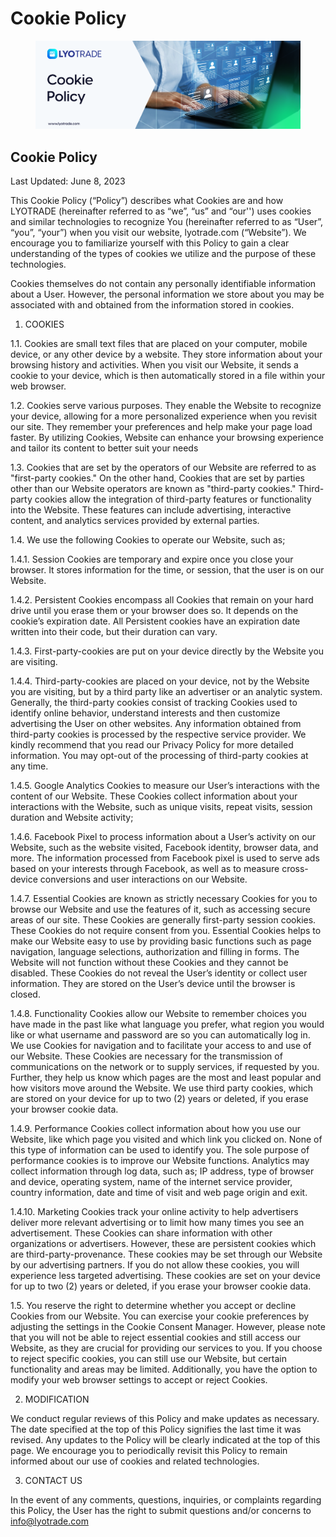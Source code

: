 # Cookie Policy

<figure><img src="../.gitbook/assets/Cookie Policy (2).png" alt=""><figcaption></figcaption></figure>

## Cookie Policy

Last Updated: June 8, 2023

This Cookie Policy (“Policy”) describes what Cookies are and how LYOTRADE (hereinafter referred to as “we”, “us” and “our'') uses cookies and similar technologies to recognize You (hereinafter referred to as “User”, “you”, “your”) when you visit our website, lyotrade.com (“Website”). We encourage you to familiarize yourself with this Policy to gain a clear understanding of the types of cookies we utilize and the purpose of these technologies.&#x20;

Cookies themselves do not contain any personally identifiable information about a User. However, the personal information we store about you may be associated with and obtained from the information stored in cookies.&#x20;

1. COOKIES

1.1. Cookies are small text files that are placed on your computer, mobile device, or any other device by a website. They store information about your browsing history and activities. When you visit our Website, it sends a cookie to your device, which is then automatically stored in a file within your web browser.

1.2. Cookies serve various purposes. They enable the Website to recognize your device, allowing for a more personalized experience when you revisit our site. They remember your preferences and help make your page load faster. By utilizing Cookies, Website can enhance your browsing experience and tailor its content to better suit your needs

1.3. Cookies that are set by the operators of our Website are referred to as "first-party cookies." On the other hand, Cookies that are set by parties other than our Website operators are known as "third-party cookies." Third-party cookies allow the integration of third-party features or functionality into the Website. These features can include advertising, interactive content, and analytics services provided by external parties.

1.4. We use the following Cookies to operate our Website, such as;

1.4.1. Session Cookies are temporary and expire once you close your browser. It stores information for the time, or session, that the user is on our Website.

1.4.2. Persistent Cookies encompass all Cookies that remain on your hard drive until you erase them or your browser does so. It depends on the cookie’s expiration date. All Persistent cookies have an expiration date written into their code, but their duration can vary.&#x20;

1.4.3. First-party-cookies are put on your device directly by the Website you are visiting.

1.4.4. Third-party-cookies are placed on your device, not by the Website you are visiting, but by a third party like an advertiser or an analytic system. Generally, the third-party cookies consist of tracking Cookies used to identify online behavior, understand interests and then customize advertising the User on other websites.  Any information obtained from third-party cookies is processed by the respective service provider. We kindly recommend that you read our Privacy Policy for more detailed information. You may opt-out of the processing of third-party cookies at any time.&#x20;

1.4.5. Google Analytics Cookies to measure our User’s interactions with the content of our Website. These Cookies collect information about your interactions with the Website, such as unique visits, repeat visits, session duration and Website activity;

1.4.6. Facebook Pixel to process information about a User’s activity on our Website, such as the website visited, Facebook identity, browser data, and more. The information processed from Facebook pixel is used to serve ads based on your interests through Facebook, as well as to measure cross-device conversions and user interactions on our Website. &#x20;

1.4.7. Essential Cookies are known as strictly necessary Cookies for you to browse our Website and use the features of it, such as accessing secure areas of our site. These Cookies are generally first-party session cookies. These Cookies do not require consent from you. Essential Cookies helps to make our Website easy to use by providing basic functions such as page navigation, language selections, authorization and filling in forms. The Website will not function without these Cookies and they cannot be disabled. These Cookies do not reveal the User’s identity or collect user information. They are stored on the User’s device until the browser is closed.&#x20;

1.4.8. Functionality Cookies allow our Website to remember choices you have made in the past like what language you prefer, what region you would like or what username and password are so you can automatically log in. We use Cookies for navigation and to facilitate your access to and use of our Website. These Cookies are necessary for the transmission of communications on the network or to supply services, if requested by you. Further, they help us know which pages are the most and least popular and how visitors move around the Website. We use third party cookies, which are stored on your device for up to two (2) years or deleted, if you erase your browser cookie data.

1.4.9. Performance Cookies collect information about how you use our Website, like which page you visited and which link you clicked on. None of this type of information can be used to identify you. The sole purpose of performance cookies is to improve our Website functions. Analytics may collect information through log data, such as; IP address, type of browser and device, operating system, name of the internet service provider, country information, date and time of visit and web page origin and exit.&#x20;

1.4.10. Marketing Cookies track your online activity to help advertisers deliver more relevant advertising or to limit how many times you see an advertisement. These Cookies can share information with other organizations or advertisers. However, these are persistent cookies which are third-party-provenance. These cookies may be set through our Website by our advertising partners. If you do not allow these cookies, you will experience less targeted advertising. These cookies are set on your device for up to two (2) years or deleted, if you erase your browser cookie data.&#x20;

1.5. You reserve the right to determine whether you accept or decline Cookies from our Website. You can exercise your cookie preferences by adjusting the settings in the Cookie Consent Manager. However, please note that you will not be able to reject essential cookies and still access our Website, as they are crucial for providing our services to you. If you choose to reject specific cookies, you can still use our Website, but certain functionality and areas may be limited. Additionally, you have the option to modify your web browser settings to accept or reject Cookies.

2. MODIFICATION&#x20;

We conduct regular reviews of this Policy and make updates as necessary. The date specified at the top of this Policy signifies the last time it was revised. Any updates to the Policy will be clearly indicated at the top of this page. We encourage you to periodically revisit this Policy to remain informed about our use of cookies and related technologies.

3. CONTACT US&#x20;

In the event of any comments, questions, inquiries, or complaints regarding this Policy, the User has the right to submit questions and/or concerns to info@lyotrade.com

